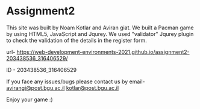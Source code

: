# Assignment2
 This site was built by Noam Kotlar and Aviran giat.
 We built a Pacman game by using HTML5, JavaScript and Jqurey.
 We used "validator" Jqurey plugin to check the validation of the details in the register form. 
 
url- https://web-development-environments-2021.github.io/assignment2-203438536_316406529/
 
ID - 203438536_316406529

If you face any issues/bugs please contact us by email- 
avirangi@post.bgu.ac.il
kotlar@post.bgu.ac.il

Enjoy your game :)
